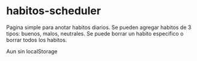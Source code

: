 # habitos-scheduler
Pagina simple para anotar habitos diarios.
Se pueden agregar habitos de 3 tipos: buenos, malos, neutrales.
Se puede borrar un habito especifico o borrar todos los habitos.

Aun sin localStorage
